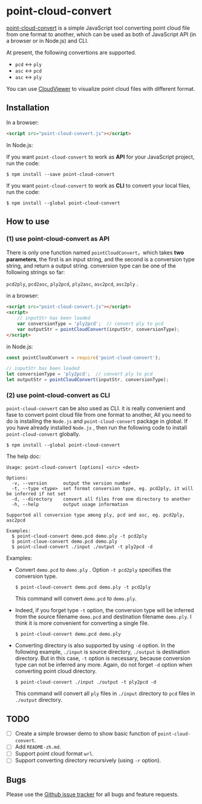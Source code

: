 # point-cloud-convert

[point-cloud-convert](https://github.com/nightn/point-cloud-convert) is a simple JavaScript tool converting point cloud file from one format to another, which can be used as both of JavaScript API (in a browser or in Node.js) and CLI.

At present, the following convertions are supported.

- `pcd` <-> `ply`
- `asc` <-> `pcd`
- `asc` <-> `ply`

You can use [CloudViewer](https://github.com/nightn/CloudViewer) to visualize point cloud files with different format.

## Installation

In a browser:

```html
<script src="point-cloud-convert.js"></script>
```

In Node.js:

If you want `point-cloud-convert` to work as **API** for your JavaScript project, run the code:

```shell
$ npm install --save point-cloud-convert
```

If you want `point-cloud-convert` to work as **CLI** to convert your local files, run the code:

```shell
$ npm install --global point-cloud-convert
```

## How to use

### (1) use point-cloud-convert as API

There is only one function named `pointCloudConvert`，which takes **two parameters**, the first is an input string, and the second is a conversion type string, and return a output string. conversion type can be one of the following strings so far:

`pcd2ply`, `pcd2asc`, `ply2pcd`, `ply2asc`, `asc2pcd`, `asc2ply` .

in a browser:

```html
<script src="point-cloud-convert.js"></script>
<script>
	// inputStr has been loaded
    var conversionType = 'ply2pcd';  // convert ply to pcd
    var outputStr = pointCloudConvert(inputStr, conversionType);
</script>
```

in Node.js:

```js
const pointCloudConvert = require('point-cloud-convert');

// inputStr has been loaded
let conversionType = 'ply2pcd';  // convert ply to pcd
let outputStr = pointCloudConvert(inputStr, conversionType);
```

### (2) use point-cloud-convert as CLI

`point-cloud-convert` can be also used as CLI. it is really convenient and fase to convert point cloud file from one format to another, All you need to do is installing the `Node.js` and `point-cloud-convert` package in global. If you have already installed `Node.js` , then run the following code to install `point-cloud-convert` globally.

```shell
$ npm install --global point-cloud-convert
```

The help doc:

```shell
Usage: point-cloud-convert [options] <src> <dest>

Options:
  -v, --version      output the version number
  -t, --type <type>  set format conversion type, eg. pcd2ply, it will be inferred if not set
  -d, --directory    convert all files from one directory to another
  -h, --help         output usage information

Supported all conversion type among ply, pcd and asc, eg. pcd2ply, asc2pcd

Examples:
  $ point-cloud-convert demo.pcd demo.ply -t pcd2ply
  $ point-cloue-convert demo.pcd demo.ply
  $ point-cloud-convert ./input ./output -t ply2pcd -d
```

Examples:

- Convert `demo.pcd` to `demo.ply` . Option `-t pcd2ply` specifies the conversion type.

  ```shell
  $ point-cloud-convert demo.pcd demo.ply -t pcd2ply
  ```

  This command will convert `demo.pcd` to `demo.ply`.

- Indeed, if you forget type `-t` option, the conversion type will be inferred from the source filename `demo.pcd` and destination filename `demo.ply`. I think it is more convenient for converting a single file.

  ```shell
  $ point-cloud-convert demo.pcd demo.ply
  ```

- Converting directory is also supported by using `-d` option. In the following example, `./input` is source directory, `./output` is destination directory. But in this case, `-t` option is necessary, because conversion type can not be inferred any more. Again, do not forget `-d` option when converting point cloud directory.

  ```shell
  $ point-cloud-convert ./input ./output -t ply2pcd -d
  ```

  This command will convert all `ply` files in `./input` directory to `pcd` files in `./output` directory.

## TODO

- [ ] Create a simple browser demo to show basic function of `point-cloud-convert`.
- [ ] Add `README-zh.md`.
- [ ] Support point cloud  format `wrl`.
- [ ] Support converting directory recursively (using `-r` option).

## Bugs

Please use the [Github issue tracker](https://github.com/nightn/point-cloud-convert/issues) for all bugs and feature requests.

